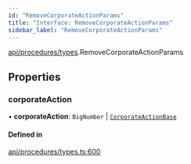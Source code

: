 ```yaml
---
id: "RemoveCorporateActionParams"
title: "Interface: RemoveCorporateActionParams"
sidebar_label: "RemoveCorporateActionParams"
---
```


[api/procedures/types](../../../../../modules/API/Procedures/Types/Types.md).RemoveCorporateActionParams

## Properties

### corporateAction

• **corporateAction**: `BigNumber` \| [`CorporateActionBase`](../../../../../classes/API/Entities/CorporateActionBase/CorporateActionBase.md)

#### Defined in

[api/procedures/types.ts:600](https://github.com/PolymeshAssociation/polymesh-sdk/blob/15be87e8/src/api/procedures/types.ts#L600)
